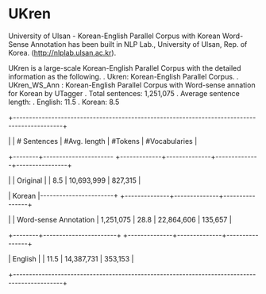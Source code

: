 # UKren
University of Ulsan - Korean-English Parallel Corpus with Korean Word-Sense Annotation has been built in NLP Lab., University of Ulsan, Rep. of Korea. (http://nlplab.ulsan.ac.kr).

UKren is a large-scale Korean-English Parallel Corpus with the detailed information as the following.
	. Ukren: Korean-English Parallel Corpus.
	. UKren_WS_Ann : Korean-English Parallel Corpus with Word-sense annation for Korean by UTagger
	. Total sentences: 1,251,075
	. Average sentence length: 
		. English: 11.5
		. Korean: 8.5
 
+---------------------------------------------------------------------------------------------+

|                                | # Sentences | #Avg. length |    #Tokens   | #Vocabularies  |

+--------+---------------------- +-------------+--------------+--------------+----------------+

|        | Original              |             |        8.5   |  10,693,999  |      827,315   |

| Korean |-----------------------+             +--------------+--------------+----------------+

|        | Word-sense Annotation |  1,251,075  |       28.8   |  22,864,606  |      135,657   |

+--------+-----------------------+             +--------------+--------------+----------------+

|            English             |             |       11.5   |  14,387,731  |      353,153   |

+---------------------------------------------------------------------------------------------+

